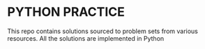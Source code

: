 # PYTHON PRACTICE

This repo contains solutions sourced to problem sets from various resources. All the solutions are implemented in Python
